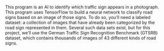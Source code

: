 This program is an AI to identify which traffic sign appears in a photograph.
This program uses TensorFlow to build a neural network to classify road signs based on an image of those signs. To do so, you’ll need a labeled dataset: a collection of images that have already been categorized by the road sign represented in them.
Several such data sets exist, but for this project, we’ll use the German Traffic Sign Recognition Benchmark (GTSRB) dataset, which contains thousands of images of 43 different kinds of road signs.


